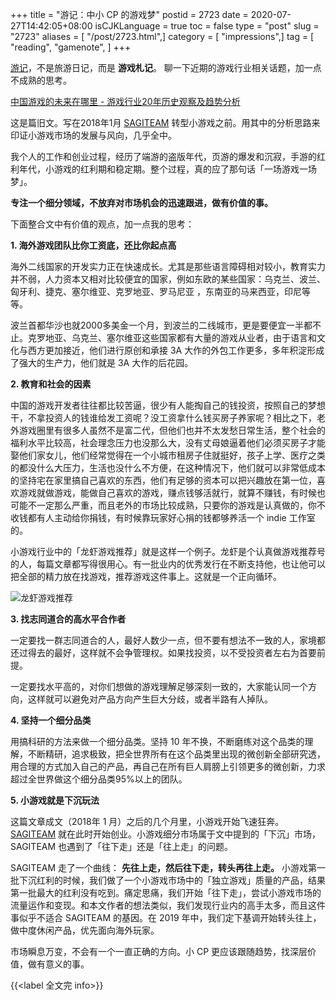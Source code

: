 +++
title = "游记：中小 CP 的游戏梦"
postid = 2723
date = 2020-07-27T14:42:05+08:00
isCJKLanguage = true
toc = false
type = "post"
slug = "2723"
aliases = [ "/post/2723.html",]
category = [ "impressions",]
tag = [ "reading", "gamenote", ]
+++

[游记](/tag/gamenote/)，不是旅游日记，而是 **游戏札记**。 聊一下近期的游戏行业相关话题，加一点不成熟的思考。

<!--more-->

[中国游戏的未来在哪里 - 游戏行业20年历史观察及趋势分析](https://mp.weixin.qq.com/s?__biz=MzI3ODAzNjgyNw==&mid=2648887931&idx=1&sn=60b292de64239c1279dabac6f3f79880)

这是篇旧文。写在2018年1月 [SAGITEAM](/tag/sagiteam/) 转型小游戏之前。用其中的分析思路来印证小游戏市场的发展与风向，几乎全中。

我个人的工作和创业过程，经历了端游的盗版年代，页游的爆发和沉寂，手游的红利年代，小游戏的红利期和稳定期。整个过程，真的应了那句话「一场游戏一场梦」。

**专注一个细分领域，不放弃对市场机会的迅速跟进，做有价值的事。**

<!--more-->

下面整合文中有价值的观点，加一点我的思考：

**1. 海外游戏团队比你工资底，还比你起点高**

海外二线国家的开发实力正在快速成长。尤其是那些语言障碍相对较小，教育实力并不弱，人力资本又相对比较便宜的国家，例如东欧的某些国家：乌克兰、波兰、匈牙利、捷克、塞尔维亚、克罗地亚、罗马尼亚 ，东南亚的马来西亚，印尼等等。

波兰首都华沙也就2000多美金一个月，到波兰的二线城市，更是要便宜一半都不止。克罗地亚、乌克兰、塞尔维亚这些国家都有大量的游戏从业者，由于语言和文化与西方更加接近，他们进行原创和承接 3A 大作的外包工作更多，多年积淀形成了强大的生产力，他们就是 3A 大作的后花园。

**2. 教育和社会的因素**

中国的游戏开发者往往都比较苦逼，很少有人能掏自己的钱投资，按照自己的梦想干，不拿投资人的钱谁给发工资呢？没工资拿什么钱买房子养家呢？相比之下，老外游戏圈里有很多人虽然不是富二代，但他们也并不太发愁日常生活，整个社会的福利水平比较高，社会理念压力也没那么大，没有丈母娘逼着他们必须买房子才能娶他们家女儿，他们经常觉得在一个小城市租房子住就挺好，孩子上学、医疗之类的都没什么大压力，生活也没什么不方便，在这种情况下，他们就可以非常低成本的坚持宅在家里搞自己喜欢的东西，他们有足够的资本可以把兴趣放在第一位，喜欢游戏就做游戏，能做自己喜欢的游戏，赚点钱够活就行，就算不赚钱，有时候也可能不一定那么严重，而且老外的市场比较成熟，只要你的游戏是认真做的，你不收钱都有人主动给你捐钱，有时候靠玩家好心捐的钱都够养活一个 indie 工作室的。

小游戏行业中的「龙虾游戏推荐」就是这样一个例子。龙虾是个认真做游戏推荐号的人，每篇文章都写得很用心。有一批业内的优秀发行在不断支持他，也让他可以把全部的精力放在找游戏，推荐游戏这件事上。这就是一个正向循环。

![龙虾游戏推荐](/uploads/2020/07/qrlongxia.jpg)

**3. 找志同道合的高水平合作者**

一定要找一群志同道合的人，最好人数少一点，但不要有想法不一致的人，家境都还过得去的最好，这样就不会争管理权。如果找投资，以不受投资者左右为首要前提。

一定要找水平高的，对你们想做的游戏理解足够深刻一致的，大家能认同一个方向，这样就可以避免对产品方向产生巨大分歧，或者半路有人掉队。

**4. 坚持一个细分品类**

用搞科研的方法来做一个细分品类。坚持 10 年不换，不断磨练对这个品类的理解，不断精研，追求极致，把全世界所有在这个品类里出现的微创新全部研究透，用合理的方式加入自己的产品，再自己在所有巨人肩膀上引领更多的微创新，力求超过全世界做这个细分品类95%以上的团队。

**5. 小游戏就是下沉玩法**

这篇文章成文（2018年 1 月）之后的几个月里，小游戏开始飞速狂奔。[SAGITEAM](/tag/sagiteam/) 就在此时开始创业。小游戏细分市场属于文中提到的「下沉」市场，SAGITEAM 也遇到了「往下走」还是「往上走」的问题。

SAGITEAM 走了一个曲线： **先往上走，然后往下走，转头再往上走。** 小游戏第一批下沉红利的时候，我们做了一个小游戏市场中的「独立游戏」质量的产品，结果第一批最大的红利没有吃到。痛定思痛，我们开始「往下走」，尝试小游戏市场的流量运作和变现。和本文作者的想法类似，我们发现行业内的高手太多，而且这件事似乎不适合 SAGITEAM 的基因。在 2019 年中，我们定下基调开始转头往上，做中度休闲产品，优先面向海外玩家。

市场瞬息万变，不会有一个一直正确的方向。小 CP 更应该跟随趋势，找深层价值，做有意义的事。

{{<label 全文完 info>}}